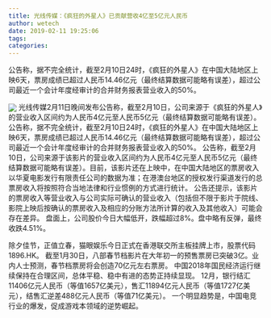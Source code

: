 ```yaml
---
title: 光线传媒：《疯狂的外星人》已贡献营收4亿至5亿元人民币
author: wetech
date: 2019-02-11 19:25:06
tags: 
categories: 
---
```

公告称，据不完全统计，截至2月10日24时，《疯狂的外星人》在中国大陆地区上映6天，票房成绩已超过人民币14.46亿元（最终结算数据可能略有误差），超过公司最近一个会计年度经审计的合并财务报表营业收入的50%。
<!-- more -->
<img align="center" border="0" src="https://imgcdn.yicai.com/uppics/images/2019/02/bb56b5526a7b69374fb2befaec0514f1.jpg" />
光线传媒2月11日晚间发布公告称，截至2月10日，公司来源于《疯狂的外星人》的营业收入区间约为人民币4亿元至人民币5亿元（最终结算数据可能略有误差）。
公告称，据不完全统计，截至2月10日24时，《疯狂的外星人》在中国大陆地区上映6天，票房成绩已超过人民币14.46亿元（最终结算数据可能略有误差），超过公司最近一个会计年度经审计的合并财务报表营业收入的50%。
公告称，截至2月10日，公司来源于该影片的营业收入区间约为人民币4亿元至人民币5亿元（最终结算数据可能略有误差）。目前，该影片还在上映中，在中国大陆地区的票房收入以华夏电影发行有限责任公司的数据为准；在港澳台地区的授权发行渠道发行的总票房收入将按照符合当地法律和行业惯例的方式进行统计。
公告还提示，该影片的票房收入等营业收入与公司实际可确认的营业收入（包括但不限于影片于院线、影院上映后按确认的票房收入及相应的分账方法所计算的收入及其他收入）可能会存在差异。
盘面上，公司股价今日大幅低开，跌幅超过8%。盘中略有反弹，最终收跌4.51%。
 
 
除夕佳节，正值立春，猫眼娱乐今日正式在香港联交所主板挂牌上市，股票代码1896.HK。
截至1月30日，八部春节档影片在大年初一的预售票房已突破3亿。业内人士预测，春节档票房将会创造70亿元左右票房。
中国2018年国民经济运行继续保持在合理区间，总体平稳、稳中有进的态势正持续显现。
12月，银行结汇11406亿元人民币（等值1657亿美元），售汇11894亿元人民币（等值1727亿美元），结售汇逆差488亿元人民币（等值71亿美元）。
一个明显趋势是，中国电竞行业的爆发，促成游戏本领域的逆势崛起。
